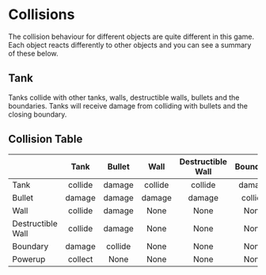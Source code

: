 # Collisions

The collision behaviour for different objects are quite different in this game. Each object reacts differently to other objects and you can see a summary of these below.

## Tank

Tanks collide with other tanks, walls, destructible walls, bullets and the boundaries.
Tanks will receive damage from colliding with bullets and the closing boundary.

## Collision Table

|                   | Tank    | Bullet   | Wall   | Destructible Wall | Boundary   | Powerup |
| ----------------- | :-----: | :------: | :----: | :---------------: | :--------: | :-----: |
| Tank              | collide | damage   | collide| collide           | damage     | collect |
| Bullet            | damage  | damage   | damage | damage            | collide    | None    |
| Wall              | collide | damage   | None   | None              | None       | None    |
| Destructible Wall | collide | damage   | None   | None              | None       | None    |
|  Boundary         | damage  | collide  | None   | None              | None       | None    |
| Powerup           | collect | None     | None   | None              | None       | None    |


